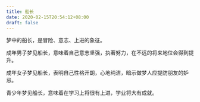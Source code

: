 ```yaml
---
title: 船长
date: 2020-02-15T20:54:12+08:00
draft: false
---
```


梦中的船长，是冒险、意志、上进的象征。

成年男子梦见船长，意味着自己意志坚强，执著努力，在不远的将来地位会得到提升。

成年女子梦见船长，表明自己性格开朗，心地纯洁，暗示做梦人应提防朋友的妒忌。

青少年梦见船长，意味着在学习上将很有上进，学业将大有成就。